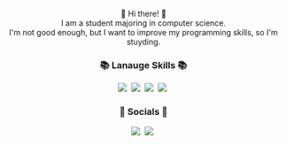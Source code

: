 <p align="center">
👋 Hi there! 👋
<br>
I am a student majoring in computer science. <br>
I'm not good enough, but I want to improve my programming skills, so I'm stuyding. <br>
</p>


<h3 align="center">📚 Lanauge Skills 📚</h3>
<p align="center">
  <img src="https://img.shields.io/badge/C-A8B9CC?style=flat-square&logo=C&logoColor=white"/></a>&nbsp
  <img src="https://img.shields.io/badge/Java-007396?style=flat-square&logo=Java&logoColor=white"/></a>&nbsp
  <img src="https://img.shields.io/badge/Python-3766AB?style=flat-square&logo=Python&logoColor=white"/></a>&nbsp 
  <img src="https://img.shields.io/badge/Javascript-ffb13b?style=flat-square&logo=javascript&logoColor=white"/></a>&nbsp 
</p>

<h3 align="center">🌈 Socials 🌈</h3>
<p align="center">
  <a href="https://github.com/mingyuu2"><img src="https://img.shields.io/badge/GitHub-181717?style=for-the-badge&logo=appveyor&logoColor=white&link=https://github.com/mingyuu2"/></a>&nbsp
  <a href="https://www.instagram.com/mngyuu2/"><img src="https://img.shields.io/badge/Instagram-E4405F?style=for-the-badge&logo=appveyor&logoColor=white&link=https://www.instagram.com/mngyuu2/"/></a>&nbsp
</p>
